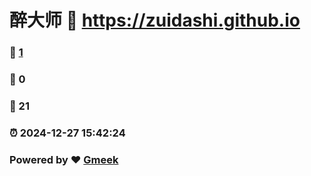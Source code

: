 # 醉大师 :link: https://zuidashi.github.io 
### :page_facing_up: [1](https://zuidashi.github.io/tag.html) 
### :speech_balloon: 0 
### :hibiscus: 21 
### :alarm_clock: 2024-12-27 15:42:24 
### Powered by :heart: [Gmeek](https://github.com/Meekdai/Gmeek)
